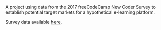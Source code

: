 A project using data from the 2017 freeCodeCamp New Coder Survey to establish potential target markets for a hypothetical e-learning platform.

Survey data available <a href="https://github.com/freeCodeCamp/2017-new-coder-survey">here</a>.
